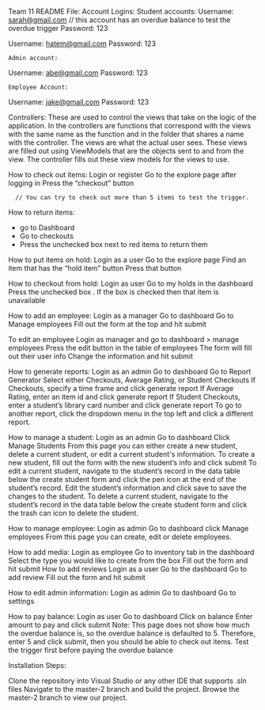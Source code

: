 Team 11 README File:
Account Logins:
	Student accounts:
Username: sarah@gmail.com // this account has an overdue balance to test the overdue trigger
Password: 123
	
Username: hatem@gmail.com
Password: 123

	Admin account:
Username: abe@gmail.com
Password: 123

	Employee Account:
Username: jake@gmail.com
Password: 123

Controllers: 
These are used to control the views that take on the logic of the application. In the controllers are functions that correspond with the views with the same name as the function and in the folder that shares a name with the controller. The views are what the actual user sees. These views are filled out using ViewModels that are the objects sent to and from the view. The controller  fills out these view models for the views to use. 
	
How to check out items:
Login or register
Go to the explore page after logging in
Press the “checkout” button 
	
      // You can try to check out more than 5 items to test the trigger.

How to return items:
<ul>
<li>
go to Dashboard
</li>
<li>
Go to checkouts
</li>
<li>
Press the unchecked box next to red items to return them
</li>
</ul>




How to put items on hold:
Login as a user
Go to the explore page
Find an item that has the “hold item” button
Press that button



How to checkout from hold:
Login as user
Go to my holds in the dashboard
Press the unchecked box . If the box is checked then that item is unavailable

How to add an employee:
Login as a manager
Go to dashboard 
Go to Manage employees
Fill out the form at the top and hit submit

To edit an employee
Login as manager and go to dashboard > manage employees
Press the edit button in the table of employees 
The form will fill out their user info
Change the information and hit submit

How to generate reports:
Login as an admin
Go to dashboard
Go to Report Generator
Select either Checkouts, Average Rating, or Student Checkouts
If Checkouts, specify a time frame and click generate report
If Average Rating, enter an item id and click generate report
If Student Checkouts, enter a student’s library card number and click generate report
To go to another report, click the dropdown menu in the top left and click a different report.
 
How to manage a student: 
Login as an admin
Go to dashboard
Click Manage Students
From this page you can either create a new student, delete a current student, or edit a current student's information. 
To create a new student, fill out the form with the new student’s info and click submit
To edit a current student, navigate to the student’s record in the data table below the create student form and click the pen icon at the end of the student’s record. Edit the student’s information and click save to save the changes to the student.
To delete a current student, navigate to the student’s record in the data table below the create student form and click the trash can icon to delete the student. 

How to manage employee:
Login as admin
 Go to dashboard 
 click Manage employees 
 From this page you can create, edit or delete employees.


How to add media:
Login as employee
Go to inventory tab in the dashboard
Select the type you would like to create from the box
Fill out the form and hit submit
How to add reviews
Login as a user
Go to the dashboard
Go to add review
Fill out the form and hit submit

How to edit admin information:
Login as admin
Go to dashboard
Go to settings

How to pay balance:
Login as user
Go to dashboard
Click on balance
Enter amount to pay and click submit
Note: This page does not show how much the overdue balance is, so the overdue balance is defaulted to 5. Therefore, enter 5 and click submit, then you should be able to check out items. Test the trigger first before paying the overdue balance


Installation Steps:

Clone the repository into Visual Studio or any other IDE that supports .sln files
Navigate to the master-2 branch and build the project.
Browse the master-2 branch to view our project. 

	



